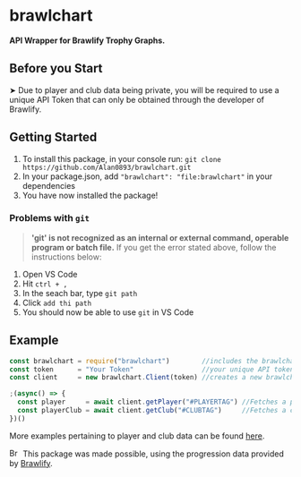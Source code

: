 # brawlchart
**API Wrapper for Brawlify Trophy Graphs.**

## Before you Start
➤ Due to player and club data being private, you will be required to use a unique API Token that can only be obtained through the developer of Brawlify.

## Getting Started
1. To install this package, in your console run: `git clone https://github.com/Alan0893/brawlchart.git` 
2. In your package.json, add `"brawlchart": "file:brawlchart"` in your dependencies
3. You have now installed the package!

### Problems with `git`
> **'git' is not recognized as an internal or external command, operable program or batch file.**
If you get the error stated above, follow the instructions below:
1. Open VS Code
2. Hit `ctrl + ,`
3. In the seach bar, type `git path`
4. Click `add thi path`
5. You should now be able to use `git` in VS Code

## Example
```javascript
const brawlchart = require("brawlchart")        //includes the brawlchart module
const token      = "Your Token"                 //your unique API token
const client     = new brawlchart.Client(token) //creates a new brawlchart Client

;(async() => {
  const player     = await client.getPlayer("#PLAYERTAG") //Fetches a player stats as given in the parameter  
  const playerClub = await client.getClub("#CLUBTAG")     //Fetches a club stats as given in the parameter
})()
```
More examples pertaining to player and club data can be found [here](https://github.com/Alan0893/brawlchart/blob/main/examples/test.js).

<img src="https://cdn.brawlify.com/front/Star.svg" height="15" width="20" alt="Brawlify"> This package was made possible, using the progression data provided by [Brawlify](https://brawlify.com/).

